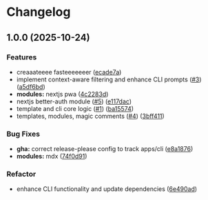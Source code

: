 # Changelog

## 1.0.0 (2025-10-24)


### Features

* creaaateeee fasteeeeeeer ([ecade7a](https://github.com/plvo/create-faster/commit/ecade7acc565ad0085c3a6d5f7aa8bfa014c2067))
* implement context-aware filtering and enhance CLI prompts ([#3](https://github.com/plvo/create-faster/issues/3)) ([a5df6bd](https://github.com/plvo/create-faster/commit/a5df6bd41b31ea6a1103c2f9dea65136c6b9e890))
* **modules:** nextjs pwa ([4c2283d](https://github.com/plvo/create-faster/commit/4c2283d58b51476ececa6b1c5b4c7a904d7297fb))
* nextjs better-auth module ([#5](https://github.com/plvo/create-faster/issues/5)) ([e117dac](https://github.com/plvo/create-faster/commit/e117dacaf8e9e13ec537d7caf62c89375f4454ff))
* template and cli core logic ([#1](https://github.com/plvo/create-faster/issues/1)) ([ba15574](https://github.com/plvo/create-faster/commit/ba155742e107b32aa755dd523d5610207c7db96f))
* templates, modules, magic comments ([#4](https://github.com/plvo/create-faster/issues/4)) ([3bff411](https://github.com/plvo/create-faster/commit/3bff411c8c34c97d83a8be030a5dceb7fab19ca4))


### Bug Fixes

* **gha:** correct release-please config to track apps/cli ([e8a1876](https://github.com/plvo/create-faster/commit/e8a1876ff9a49e609daa43cef0c4a77250dd6b9c))
* **modules:** mdx ([74f0d91](https://github.com/plvo/create-faster/commit/74f0d915f12169180da216833a13889aadb904ef))


### Refactor

* enhance CLI functionality and update dependencies ([6e490ad](https://github.com/plvo/create-faster/commit/6e490ad9709bddcc3f4688caa6433a2f30c34fa0))
